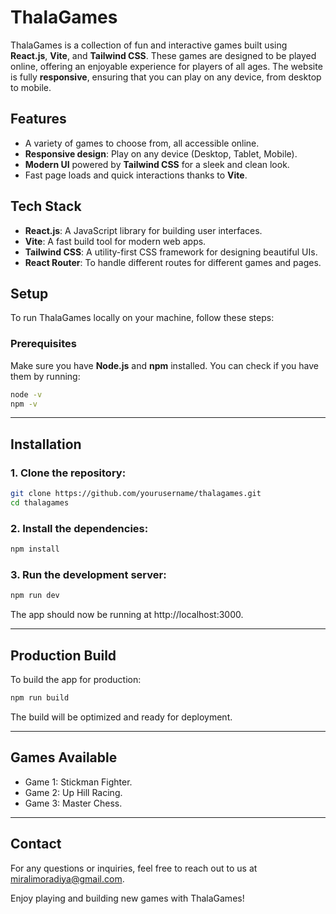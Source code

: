 # ThalaGames

ThalaGames is a collection of fun and interactive games built using **React.js**, **Vite**, and **Tailwind CSS**. These games are designed to be played online, offering an enjoyable experience for players of all ages. The website is fully **responsive**, ensuring that you can play on any device, from desktop to mobile.

## Features

- A variety of games to choose from, all accessible online.
- **Responsive design**: Play on any device (Desktop, Tablet, Mobile).
- **Modern UI** powered by **Tailwind CSS** for a sleek and clean look.
- Fast page loads and quick interactions thanks to **Vite**.

## Tech Stack

- **React.js**: A JavaScript library for building user interfaces.
- **Vite**: A fast build tool for modern web apps.
- **Tailwind CSS**: A utility-first CSS framework for designing beautiful UIs.
- **React Router**: To handle different routes for different games and pages.

## Setup

To run ThalaGames locally on your machine, follow these steps:

### Prerequisites

Make sure you have **Node.js** and **npm** installed. You can check if you have them by running:

```bash
node -v
npm -v
```

---


## Installation

### 1. Clone the repository:

```bash
git clone https://github.com/yourusername/thalagames.git
cd thalagames
```

### 2. Install the dependencies:
```bash
npm install
``` 

### 3.  Run the development server:
```bash
npm run dev
```

The app should now be running at http://localhost:3000.


---

## Production Build
To build the app for production:

```bash
npm run build
```
The build will be optimized and ready for deployment.


---


## Games Available

- Game 1: Stickman Fighter.
- Game 2: Up Hill Racing.
- Game 3: Master Chess.


---


## Contact

For any questions or inquiries, feel free to reach out to us at miralimoradiya@gmail.com.

Enjoy playing and building new games with ThalaGames!
